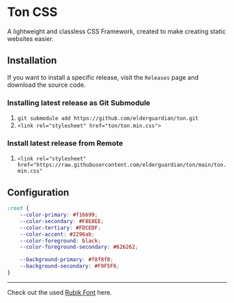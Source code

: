 # Ton CSS
A lightweight and classless CSS Framework, created to make creating static websites easier.

## Installation

If you want to install a specific release, visit the `Releases` page and download the source code.

### Installing latest release as Git Submodule

1. `git submodule add https://github.com/elderguardian/ton.git`
2. `<link rel="stylesheet" href="ton/ton.min.css">`

### Install latest release from Remote
1. `<link rel="stylesheet" href="https://raw.githubusercontent.com/elderguardian/ton/main/ton.min.css"`

## Configuration

```css
:root {
    --color-primary: #f16699;
    --color-secondary: #F8E8EE;
    --color-tertiary: #FDCEDF;
    --color-accent: #2296ab;
    --color-foreground: black;
    --color-foreground-secondary: #626262;

    --background-primary: #f8f8f8;
    --background-secondary: #F9F5F6;
}
```


<hr>

Check out the used [Rubik Font](https://github.com/googlefonts/rubik) here.